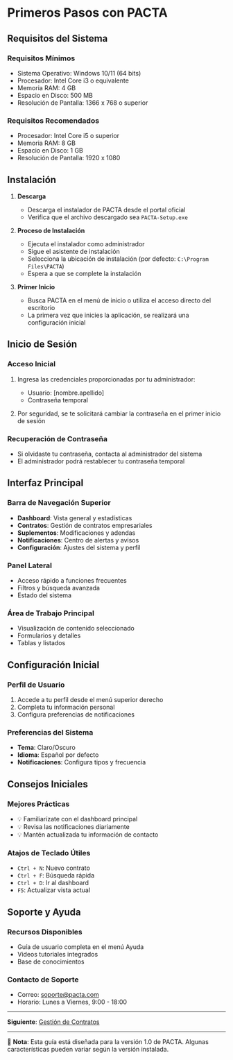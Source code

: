 # Primeros Pasos con PACTA

## Requisitos del Sistema

### Requisitos Mínimos

- Sistema Operativo: Windows 10/11 (64 bits)
- Procesador: Intel Core i3 o equivalente
- Memoria RAM: 4 GB
- Espacio en Disco: 500 MB
- Resolución de Pantalla: 1366 x 768 o superior

### Requisitos Recomendados

- Procesador: Intel Core i5 o superior
- Memoria RAM: 8 GB
- Espacio en Disco: 1 GB
- Resolución de Pantalla: 1920 x 1080

## Instalación

1. **Descarga**

   - Descarga el instalador de PACTA desde el portal oficial
   - Verifica que el archivo descargado sea `PACTA-Setup.exe`

2. **Proceso de Instalación**

   - Ejecuta el instalador como administrador
   - Sigue el asistente de instalación
   - Selecciona la ubicación de instalación (por defecto: `C:\Program Files\PACTA`)
   - Espera a que se complete la instalación

3. **Primer Inicio**
   - Busca PACTA en el menú de inicio o utiliza el acceso directo del escritorio
   - La primera vez que inicies la aplicación, se realizará una configuración inicial

## Inicio de Sesión

### Acceso Inicial

1. Ingresa las credenciales proporcionadas por tu administrador:

   - Usuario: [nombre.apellido]
   - Contraseña temporal

2. Por seguridad, se te solicitará cambiar la contraseña en el primer inicio de sesión

### Recuperación de Contraseña

- Si olvidaste tu contraseña, contacta al administrador del sistema
- El administrador podrá restablecer tu contraseña temporal

## Interfaz Principal

### Barra de Navegación Superior

- **Dashboard**: Vista general y estadísticas
- **Contratos**: Gestión de contratos empresariales
- **Suplementos**: Modificaciones y adendas
- **Notificaciones**: Centro de alertas y avisos
- **Configuración**: Ajustes del sistema y perfil

### Panel Lateral

- Acceso rápido a funciones frecuentes
- Filtros y búsqueda avanzada
- Estado del sistema

### Área de Trabajo Principal

- Visualización de contenido seleccionado
- Formularios y detalles
- Tablas y listados

## Configuración Inicial

### Perfil de Usuario

1. Accede a tu perfil desde el menú superior derecho
2. Completa tu información personal
3. Configura preferencias de notificaciones

### Preferencias del Sistema

- **Tema**: Claro/Oscuro
- **Idioma**: Español por defecto
- **Notificaciones**: Configura tipos y frecuencia

## Consejos Iniciales

### Mejores Prácticas

- 💡 Familiarízate con el dashboard principal
- 💡 Revisa las notificaciones diariamente
- 💡 Mantén actualizada tu información de contacto

### Atajos de Teclado Útiles

- `Ctrl + N`: Nuevo contrato
- `Ctrl + F`: Búsqueda rápida
- `Ctrl + D`: Ir al dashboard
- `F5`: Actualizar vista actual

## Soporte y Ayuda

### Recursos Disponibles

- Guía de usuario completa en el menú Ayuda
- Videos tutoriales integrados
- Base de conocimientos

### Contacto de Soporte

- Correo: soporte@pacta.com
- Horario: Lunes a Viernes, 9:00 - 18:00

---

**Siguiente**: [Gestión de Contratos](./contratos.md)

---

📝 **Nota**: Esta guía está diseñada para la versión 1.0 de PACTA. Algunas características pueden variar según la versión instalada.
